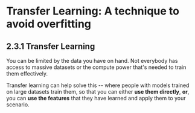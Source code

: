 # Transfer Learning: A technique to avoid overfitting

## 2.3.1 Transfer Learning



You can be limited by the data you have on hand. Not everybody has access to massive datasets or the compute power that's needed to train them effectively. 

Transfer learning can help solve this -- where people with models trained on large datasets train them, so that you can either **use them directly**, **or**, you can **use the features** that they have learned and apply them to your scenario. 

